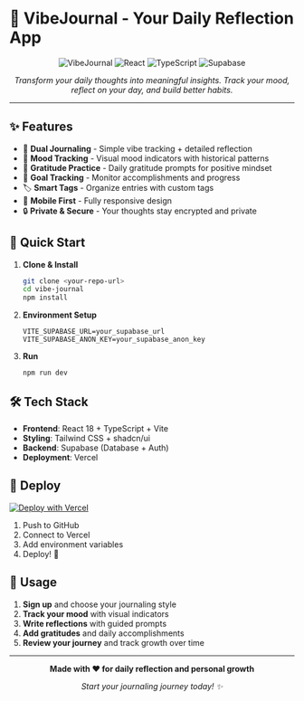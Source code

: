 # 📝 VibeJournal - Your Daily Reflection App

<div align="center">
  
![VibeJournal](https://img.shields.io/badge/VibeJournal-Daily%20Reflection-9333ea?style=for-the-badge&logo=book&logoColor=white)
![React](https://img.shields.io/badge/react-%2320232a.svg?style=for-the-badge&logo=react&logoColor=%2361DAFB)
![TypeScript](https://img.shields.io/badge/typescript-%23007ACC.svg?style=for-the-badge&logo=typescript&logoColor=white)
![Supabase](https://img.shields.io/badge/Supabase-3ECF8E?style=for-the-badge&logo=supabase&logoColor=white)

*Transform your daily thoughts into meaningful insights. Track your mood, reflect on your day, and build better habits.*

</div>

---

## ✨ Features

- 📝 **Dual Journaling** - Simple vibe tracking + detailed reflection
- 🌈 **Mood Tracking** - Visual mood indicators with historical patterns
- 💝 **Gratitude Practice** - Daily gratitude prompts for positive mindset
- 🎯 **Goal Tracking** - Monitor accomplishments and progress
- 🏷️ **Smart Tags** - Organize entries with custom tags
- 📱 **Mobile First** - Fully responsive design
- 🔒 **Private & Secure** - Your thoughts stay encrypted and private

## 🚀 Quick Start

1. **Clone & Install**
   ```bash
   git clone <your-repo-url>
   cd vibe-journal
   npm install
   ```

2. **Environment Setup**
   ```env
   VITE_SUPABASE_URL=your_supabase_url
   VITE_SUPABASE_ANON_KEY=your_supabase_anon_key
   ```

3. **Run**
   ```bash
   npm run dev
   ```

## 🛠️ Tech Stack

- **Frontend**: React 18 + TypeScript + Vite
- **Styling**: Tailwind CSS + shadcn/ui
- **Backend**: Supabase (Database + Auth)
- **Deployment**: Vercel

## 🚀 Deploy

[![Deploy with Vercel](https://vercel.com/button)](https://vercel.com/new/clone?repository-url=https://github.com/yourusername/vibe-journal)

1. Push to GitHub
2. Connect to Vercel
3. Add environment variables
4. Deploy! 🎉

## 📱 Usage

1. **Sign up** and choose your journaling style
2. **Track your mood** with visual indicators
3. **Write reflections** with guided prompts
4. **Add gratitudes** and daily accomplishments
5. **Review your journey** and track growth over time

---

<div align="center">

**Made with ❤️ for daily reflection and personal growth**

*Start your journaling journey today! ✨*

</div>